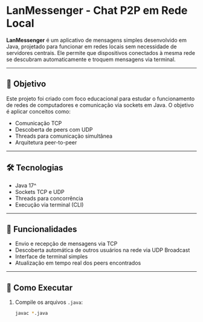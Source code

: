 # LanMessenger - Chat P2P em Rede Local

**LanMessenger** é um aplicativo de mensagens simples desenvolvido em Java, projetado para funcionar em redes locais sem necessidade de servidores centrais. Ele permite que dispositivos conectados à mesma rede se descubram automaticamente e troquem mensagens via terminal.

---

## 🧠 Objetivo

Este projeto foi criado com foco educacional para estudar o funcionamento de redes de computadores e comunicação via sockets em Java. O objetivo é aplicar conceitos como:

- Comunicação TCP
- Descoberta de peers com UDP
- Threads para comunicação simultânea
- Arquitetura peer-to-peer

---

## 🛠️ Tecnologias

- Java 17^
- Sockets TCP e UDP
- Threads para concorrência
- Execução via terminal (CLI)

---

## 🚀 Funcionalidades

- Envio e recepção de mensagens via TCP
- Descoberta automática de outros usuários na rede via UDP Broadcast
- Interface de terminal simples
- Atualização em tempo real dos peers encontrados

---

## 🔧 Como Executar

1. Compile os arquivos `.java`:
   ```bash
   javac *.java
